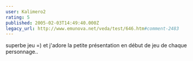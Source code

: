 ```yaml
---
user: Kalimero2
rating: 5
published: 2005-02-03T14:49:40.000Z
legacy_url: http://www.emunova.net/veda/test/646.htm#comment-2483
---
```

superbe jeu =) et j'adore la petite présentation en début de jeu de chaque personnage..